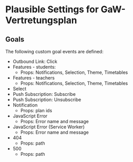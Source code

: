 # Plausible Settings for GaW-Vertretungsplan

## Goals
The following custom goal events are defined:
 * Outbound Link: Click
 * Features - students:
   - Props: Notifications, Selection, Theme, Timetables
 * Features - teachers
   - Props: Notifications, Selection, Theme, Timetables 
 * Select
 * Push Subscription: Subscribe
 * Push Subscription: Unsubscribe
 * Notification
   - Props: plan ids
 * JavaScript Error
   - Props: Error name and message
 * JavaScript Error (Service Worker)
   - Props: Error name and message
 * 404
   - Props: path
 * 500
   - Props: path
